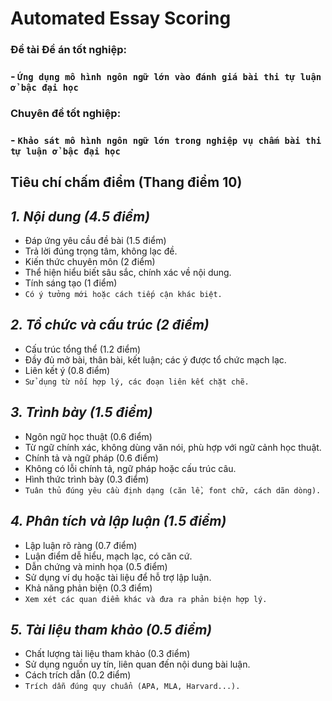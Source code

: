 # Automated Essay Scoring
### __Đề tài Đề án tốt nghiệp:__
### - `Ứng dụng mô hình ngôn ngữ lớn vào đánh giá bài thi tự luận ở bậc đại học`

### __Chuyên đề tốt nghiệp:__
### - `Khảo sát mô hình ngôn ngữ lớn trong nghiệp vụ chấm bài thi tự luận ở bậc đại học`

## Tiêu chí chấm điểm (Thang điểm 10)
## *1. Nội dung (4.5 điểm)*
- Đáp ứng yêu cầu đề bài (1.5 điểm)
- Trả lời đúng trọng tâm, không lạc đề.
- Kiến thức chuyên môn (2 điểm)
- Thể hiện hiểu biết sâu sắc, chính xác về nội dung.
- Tính sáng tạo (1 điểm)
- `Có ý tưởng mới hoặc cách tiếp cận khác biệt.`

## *2. Tổ chức và cấu trúc (2 điểm)*
- Cấu trúc tổng thể (1.2 điểm)
- Đầy đủ mở bài, thân bài, kết luận; các ý được tổ chức mạch lạc.
- Liên kết ý (0.8 điểm)
- `Sử dụng từ nối hợp lý, các đoạn liên kết chặt chẽ.`

## *3. Trình bày (1.5 điểm)*
- Ngôn ngữ học thuật (0.6 điểm)
- Từ ngữ chính xác, không dùng văn nói, phù hợp với ngữ cảnh học thuật.
- Chính tả và ngữ pháp (0.6 điểm)
- Không có lỗi chính tả, ngữ pháp hoặc cấu trúc câu.
- Hình thức trình bày (0.3 điểm)
- `Tuân thủ đúng yêu cầu định dạng (căn lề, font chữ, cách dãn dòng).`

## *4. Phân tích và lập luận (1.5 điểm)*
- Lập luận rõ ràng (0.7 điểm)
- Luận điểm dễ hiểu, mạch lạc, có căn cứ.
- Dẫn chứng và minh họa (0.5 điểm)
- Sử dụng ví dụ hoặc tài liệu để hỗ trợ lập luận.
- Khả năng phản biện (0.3 điểm)
- `Xem xét các quan điểm khác và đưa ra phản biện hợp lý.`

## *5. Tài liệu tham khảo (0.5 điểm)*
- Chất lượng tài liệu tham khảo (0.3 điểm)
- Sử dụng nguồn uy tín, liên quan đến nội dung bài luận.
- Cách trích dẫn (0.2 điểm)
- `Trích dẫn đúng quy chuẩn (APA, MLA, Harvard...).`
